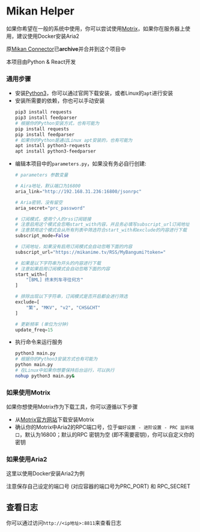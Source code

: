 # Mikan Helper

如果你希望在一般的系统中使用，你可以尝试使用[Motrix](https://motrix.app/)，如果你在服务器上使用，建议使用Docker安装Aria2

原[Mikan Connector](https://github.com/Zhoucheng133/Mikan-Connector)已**archive**并合并到这个项目中

本项目由Python & React开发

### 通用步骤
- 安装[Python3](https://www.python.org/)，你可以通过官网下载安装，或者Linux的`apt`进行安装
- 安装所需要的依赖，你也可以手动安装
  ```bash
  pip3 install requests
  pip3 install feedparser
  # 根据你的Python安装方式，也有可能为
  pip install requests
  pip install feedparser
  # 如果你的Python是通过Linux apt安装的，也有可能为
  apt install python3-requests
  apt install python3-feedparser
  ```
- 编辑本项目中的`parameters.py`，如果没有务必自行创建:
  ```py
  # parameters 参数变量

  # Aira地址，默认端口为16800
  aria_link="http://192.168.31.236:16800/jsonrpc"

  # Aria密钥，没有留空
  aria_secret="prc_password"

  # 订阅模式，使用个人的rss订阅链接
  # 注意启用这个模式会忽略start_with内容，并且务必填写subscript_url订阅地址
  # 注意禁用这个模式会从所有列表中筛选符合start_with和exclude的内容进行下载
  subscript_mode=False

  # 订阅地址，如果没有启用订阅模式会自动忽略下面的内容
  subscript_url="https://mikanime.tv/RSS/MyBangumi?token="

  # 如果是以下字符串为开头的内容进行下载
  # 注意如果启用订阅模式会自动忽略下面的内容
  start_with=[
      "[BML] 终末列车寻往何方"
  ]

  # 排除出现以下字符串，订阅模式是否开启都会进行筛选
  exclude=[
      "繁", "MKV", "v2", "CHS&CHT"
  ]

  # 更新频率 (单位为分钟)
  update_freq=15
  ```
- 执行命令来运行服务
  ```bash
  python3 main.py
  # 根据你的Python3安装方式也有可能为
  python main.py
  # 在Linux中如果你想要保持后台运行，可以执行
  nohup python3 main.py&
  ```

### 如果使用Motrix

如果你想使用Motrix作为下载工具，你可以遵循以下步骤

- 从[Motrix官方网站](https://motrix.app/)下载安装Motrix
- 确认你的Motrix中Aria2的RPC端口号，位于`偏好设置 - 进阶设置 - PRC 监听端口`，默认为16800；默认的RPC 密钥为空 (即不需要密钥)，你可以自定义你的密钥
  
### 如果使用Aria2

这里以使用Docker安装Aria2为例

注意保存自己设定的端口号 (对应容器的端口号为PRC_PORT) 和 RPC_SECRET

## 查看日志

你可以通过访问`http://<ip地址>:8811`来查看日志